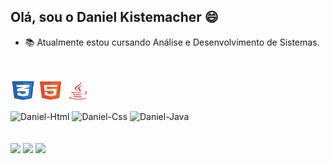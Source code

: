 ## Olá, sou o Daniel Kistemacher 😄
- 📚 Atualmente estou cursando Análise e Desenvolvimento de Sistemas.
<br>
<div style="display: inline_block"><br>
  <img align="center" alt="Daniel-Css" height="30" width="40" src="./img/css3.png">
  <img align="center" alt="Daniel-Html" height="30" width="40" src="./img/html5.png">
  <img align="center" alt="Daniel-Java" height="30" width="40" src="https://raw.githubusercontent.com/devicons/devicon/master/icons/java/java-plain.svg">  
</div>
<div style="display: inline_block"><br>
  <img align="center" alt="Daniel-Html" src="https://img.shields.io/badge/HTML5-E34F26?style=for-the-badge&logo=html5&logoColor=white">
  <img align="center" alt="Daniel-Css"  src="https://img.shields.io/badge/CSS3-1572B6?style=for-the-badge&logo=css3&logoColor=white">
  <img align="center" alt="Daniel-Java" src="https://img.shields.io/badge/Java-ED8B00?style=for-the-badge&logo=java&logoColor=white">
</div>
<br>
<br>
<div>
  <a href = "mailto:danielkistemacher@gmail.com"><img src="https://img.shields.io/badge/Gmail-D14836?style=for-the-badge&logo=gmail&logoColor=white" target="_blank"></a>
  <a href="https://www.linkedin.com/in/daniel-kistemacher-da-silva-525422219" target="_blank"><img src="https://img.shields.io/badge/-LinkedIn-%230077B5?style=for-the-badge&logo=linkedin&logoColor=white" target="_blank"></a>
  <a href="https://instagram.com/danikistemacher" target="_blank"><img src="https://img.shields.io/badge/-Instagram-%23E4405F?style=for-the-badge&logo=instagram&logoColor=white" target="_blank"></a>   
</div>
<!---
DanielKistemacher/DanielKistemacher is a ✨ special ✨ repository because its `README.md` (this file) appears on your GitHub profile.
You can click the Preview link to take a look at your changes.
--->
